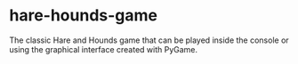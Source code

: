 # hare-hounds-game

The classic Hare and Hounds game that can be played inside the console or using the graphical interface created with PyGame.

